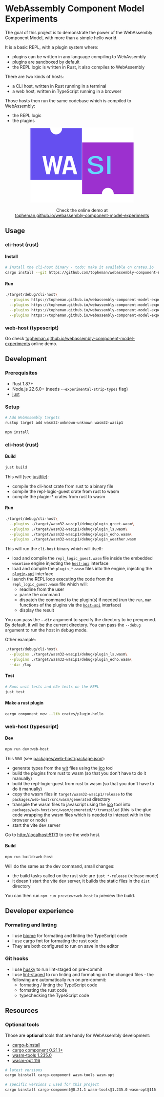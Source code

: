 # WebAssembly Component Model Experiments

The goal of this project is to demonstrate the power of the WebAssembly Component Model, with more than a simple hello world.

It is a basic REPL, with a plugin system where:

- plugins can be written in any language compiling to WebAssembly
- plugins are sandboxed by default
- the REPL logic is written in Rust, it also compiles to WebAssembly

There are two kinds of hosts:

- a CLI host, written in Rust running in a terminal
- a web host, written in TypeScript running in a browser

Those hosts then run the same codebase which is compiled to WebAssembly:

- the REPL logic
- the plugins

<p align="center"><a href="https://topheman.github.io/webassembly-component-model-experiments/"><img src="./packages/web-host/public/wasi.png" alt="Demo" /></a></p>
<p align="center">
  Check the online demo at<br/><a href="https://topheman.github.io/webassembly-component-model-experiments/">topheman.github.io/webassembly-component-model-experiments</a>
</p>

## Usage

### cli-host (rust)

#### Install

```bash
# Install the cli-host binary - todo: make it available on crates.io
cargo install --git https://github.com/topheman/webassembly-component-model-experiments.git --branch main cli-host
```

#### Run

```bash
./target/debug/cli-host\
  --plugins https://topheman.github.io/webassembly-component-model-experiments/generated/plugin_greet.wasm\
  --plugins https://topheman.github.io/webassembly-component-model-experiments/generated/plugin_ls.wasm\
  --plugins https://topheman.github.io/webassembly-component-model-experiments/generated/plugin_echo.wasm\
  --plugins https://topheman.github.io/webassembly-component-model-experiments/generated/plugin_weather.wasm
```

### web-host (typescript)

Go check [topheman.github.io/webassembly-component-model-experiments](https://topheman.github.io/webassembly-component-model-experiments) online demo.

## Development

### Prerequisites

- Rust 1.87+
- Node.js 22.6.0+ (needs `--experimental-strip-types` flag)
- [just](https://github.com/casey/just?tab=readme-ov-file#installation)

### Setup

```bash
# Add WebAssembly targets
rustup target add wasm32-unknown-unknown wasm32-wasip1
```

```bash
npm install
```

### cli-host (rust)

#### Build

```bash
just build
```

This will (see [justfile](./justfile)):

- compile the cli-host crate from rust to a binary file
- compile the repl-logic-guest crate from rust to wasm
- compile the plugin-* crates from rust to wasm

#### Run

```bash
./target/debug/cli-host\
  --plugins ./target/wasm32-wasip1/debug/plugin_greet.wasm\
  --plugins ./target/wasm32-wasip1/debug/plugin_ls.wasm\
  --plugins ./target/wasm32-wasip1/debug/plugin_echo.wasm\
  --plugins ./target/wasm32-wasip1/debug/plugin_weather.wasm
```

This will run the `cli-host` binary which will itself:

- load and compile the `repl_logic_guest.wasm` file inside the embedded `wasmtime` engine injecting the [`host-api`](./wit/host-api.wit) interface
- load and compile the `plugin_*.wasm` files into the engine, injecting the [`plugin-api`](./wit/plugin-api.wit) interface
- launch the REPL loop executing the code from the `repl_logic_guest.wasm` file which will:
  - readline from the user
  - parse the command
  - dispatch the command to the plugin(s) if needed (run the `run`, `man` functions of the plugins via the [`host-api`](./wit/host-api.wit) interface)
  - display the result

You can pass the `--dir` argument to specify the directory to be preopened. By default, it will be the current directory.
You can pass the `--debug` argument to run the host in debug mode.

Other example:

```bash
./target/debug/cli-host\
  --plugins ./target/wasm32-wasip1/debug/plugin_ls.wasm\
  --plugins ./target/wasm32-wasip1/debug/plugin_echo.wasm\
  --dir /tmp
```

#### Test

```bash
# Runs unit tests and e2e tests on the REPL
just test
```

#### Make a rust plugin

```bash
cargo component new --lib crates/plugin-hello
```

### web-host (typescript)

#### Dev

```bash
npm run dev:web-host
```

This Will (see [packages/web-host/package.json](./packages/web-host/package.json)):

- generate types from the [wit](./wit) files using the [jco](https://github.com/bytecodealliance/jco) tool
- build the plugins from rust to wasm (so that you don't have to do it manually)
- build the repl-logic-guest from rust to wasm (so that you don't have to do it manually)
- copy the wasm files in `target/wasm32-wasip1/release` to the `packages/web-host/src/wasm/generated` directory
- transpile the wasm files to javascript using the [jco](https://github.com/bytecodealliance/jco) tool into `packages/web-host/src/wasm/generated/*/transpiled` (this is the glue code wrapping the wasm files which is needed to interact with in the browser or node)
- start the vite dev server

Go to [http://localhost:5173](http://localhost:5173) to see the web host.

#### Build

```bash
npm run build:web-host
```

Will do the same as the dev command, small changes:

- the build tasks called on the rust side are `just *-release` (release mode)
- it doesn't start the vite dev server, it builds the static files in the `dist` directory

You can then run `npm run preview:web-host` to preview the build.

## Developer experience

### Formating and linting

- I use [biome](https://biomejs.dev/) for formating and linting the TypeScript code
- I use cargo fmt for formating the rust code
- They are both configured to run on save in the editor

### Git hooks

- I use [husky](https://github.com/typicode/husky) to run lint-staged on pre-commit
- I use [lint-staged](https://github.com/okonet/lint-staged) to run linting and formating on the changed files - the following are automatically run on pre-commit:
  - formating / linting the TypeScript code
  - formating the rust code
  - typechecking the TypeScript code

## Resources

### Optional tools

Those are **optional** tools that are handy for WebAssembly development:

- [cargo-binstall](https://github.com/cargo-bins/cargo-binstall?tab=readme-ov-file#installation)
- [cargo component 0.21.1+](https://github.com/bytecodealliance/cargo-component?tab=readme-ov-file#installation)
- [wasm-tools 1.235.0](https://github.com/bytecodealliance/wasm-tools?tab=readme-ov-file#installation)
- [wasm-opt 116](https://github.com/WebAssembly/binaryen?tab=readme-ov-file#installation)

```bash
# latest versions
cargo binstall cargo-component wasm-tools wasm-opt
```

```bash
# specific versions I used for this project
cargo binstall cargo-component@0.21.1 wasm-tools@1.235.0 wasm-opt@116
```
